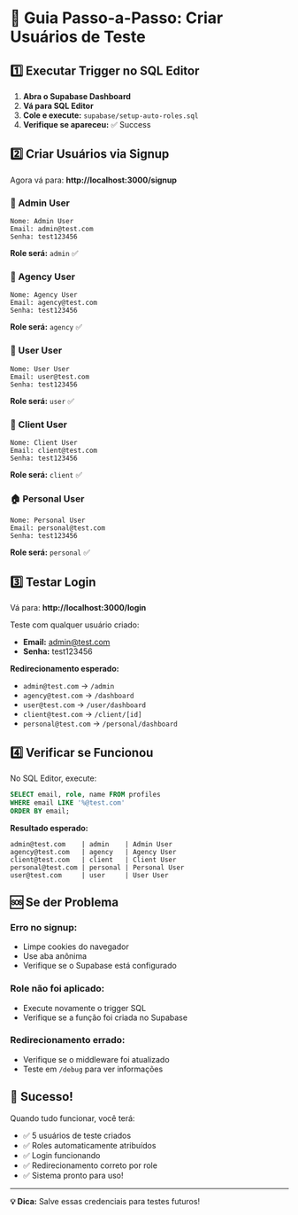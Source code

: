 # 🎯 Guia Passo-a-Passo: Criar Usuários de Teste

## 1️⃣ **Executar Trigger no SQL Editor**

1. **Abra o Supabase Dashboard**
2. **Vá para SQL Editor**
3. **Cole e execute:** `supabase/setup-auto-roles.sql`
4. **Verifique se apareceu:** ✅ Success

## 2️⃣ **Criar Usuários via Signup**

Agora vá para: **http://localhost:3000/signup**

### **👑 Admin User**
```
Nome: Admin User
Email: admin@test.com
Senha: test123456
```
**Role será:** `admin` ✅

### **🏢 Agency User**
```
Nome: Agency User
Email: agency@test.com
Senha: test123456
```
**Role será:** `agency` ✅

### **👤 User User**
```
Nome: User User
Email: user@test.com
Senha: test123456
```
**Role será:** `user` ✅

### **🤝 Client User**
```
Nome: Client User
Email: client@test.com
Senha: test123456
```
**Role será:** `client` ✅

### **🏠 Personal User**
```
Nome: Personal User
Email: personal@test.com
Senha: test123456
```
**Role será:** `personal` ✅

## 3️⃣ **Testar Login**

Vá para: **http://localhost:3000/login**

Teste com qualquer usuário criado:
- **Email:** admin@test.com
- **Senha:** test123456

**Redirecionamento esperado:**
- `admin@test.com` → `/admin`
- `agency@test.com` → `/dashboard`
- `user@test.com` → `/user/dashboard`
- `client@test.com` → `/client/[id]`
- `personal@test.com` → `/personal/dashboard`

## 4️⃣ **Verificar se Funcionou**

No SQL Editor, execute:
```sql
SELECT email, role, name FROM profiles 
WHERE email LIKE '%@test.com' 
ORDER BY email;
```

**Resultado esperado:**
```
admin@test.com    | admin    | Admin User
agency@test.com   | agency   | Agency User
client@test.com   | client   | Client User
personal@test.com | personal | Personal User
user@test.com     | user     | User User
```

## 🆘 **Se der Problema**

### **Erro no signup:**
- Limpe cookies do navegador
- Use aba anônima
- Verifique se o Supabase está configurado

### **Role não foi aplicado:**
- Execute novamente o trigger SQL
- Verifique se a função foi criada no Supabase

### **Redirecionamento errado:**
- Verifique se o middleware foi atualizado
- Teste em `/debug` para ver informações

## 🎉 **Sucesso!**

Quando tudo funcionar, você terá:
- ✅ 5 usuários de teste criados
- ✅ Roles automaticamente atribuídos
- ✅ Login funcionando
- ✅ Redirecionamento correto por role
- ✅ Sistema pronto para uso!

---

**💡 Dica:** Salve essas credenciais para testes futuros!
